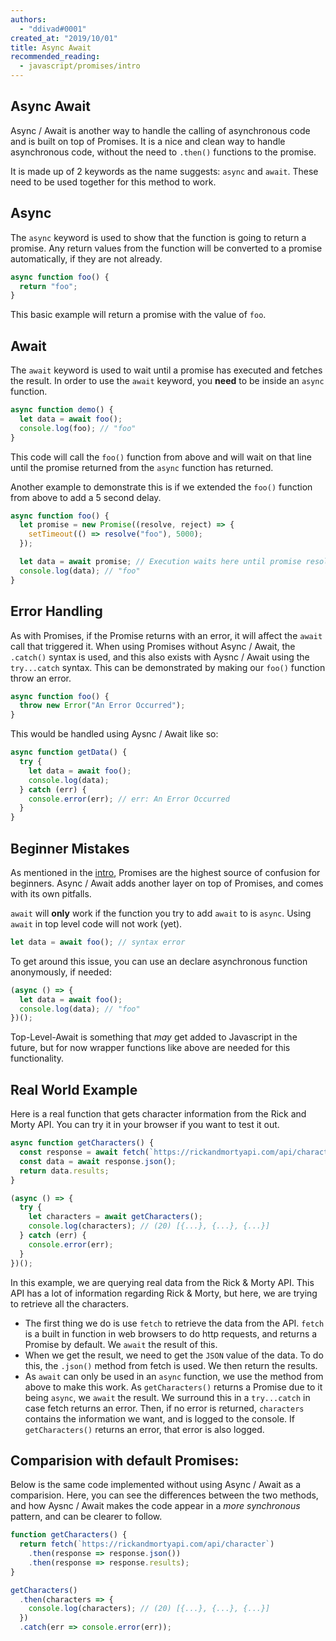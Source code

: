 ```yaml
---
authors:
  - "ddivad#0001"
created_at: "2019/10/01"
title: Async Await
recommended_reading:
  - javascript/promises/intro
---
```


## Async Await

Async / Await is another way to handle the calling of asynchronous code and is built on top of Promises. It is a nice and clean way to handle asynchronous code, without the need to `.then()` functions to the promise.

It is made up of 2 keywords as the name suggests: `async` and `await`. These need to be used together for this method to work.

## Async

The `async` keyword is used to show that the function is going to return a promise. Any return values from the function will be converted to a promise automatically, if they are not already.

```js
async function foo() {
  return "foo";
}
```

This basic example will return a promise with the value of `foo`.

## Await

The `await` keyword is used to wait until a promise has executed and fetches the result. In order to use the `await` keyword, you **need** to be inside an `async` function.

```js
async function demo() {
  let data = await foo();
  console.log(foo); // "foo"
}
```

This code will call the `foo()` function from above and will wait on that line until the promise returned from the `async` function has returned.

Another example to demonstrate this is if we extended the `foo()` function from above to add a 5 second delay.

```js
async function foo() {
  let promise = new Promise((resolve, reject) => {
    setTimeout(() => resolve("foo"), 5000);
  });

  let data = await promise; // Execution waits here until promise resolves
  console.log(data); // "foo"
}
```

## Error Handling

As with Promises, if the Promise returns with an error, it will affect the `await` call that triggered it. When using Promises without Async / Await, the `.catch()` syntax is used, and this also exists with Aysnc / Await using the `try...catch` syntax. This can be demonstrated by making our `foo()` function throw an error.

```js
async function foo() {
  throw new Error("An Error Occurred");
}
```

This would be handled using Aysnc / Await like so:

```js
async function getData() {
  try {
    let data = await foo();
    console.log(data);
  } catch (err) {
    console.error(err); // err: An Error Occurred
  }
}
```

## Beginner Mistakes

As mentioned in the [intro](./intro.md), Promises are the highest source of confusion for beginners. Async / Await adds another layer on top of Promises, and comes with its own pitfalls.

`await` will **only** work if the function you try to add `await` to is `async`. Using `await` in top level code will not work (yet).

```js
let data = await foo(); // syntax error
```

To get around this issue, you can use an declare asynchronous function anonymously, if needed:

```js
(async () => {
  let data = await foo();
  console.log(data); // "foo"
})();
```

Top-Level-Await is something that _may_ get added to Javascript in the future, but for now wrapper functions like above are needed for this functionality.

## Real World Example

Here is a real function that gets character information from the Rick and Morty API.
You can try it in your browser if you want to test it out.

```js
async function getCharacters() {
  const response = await fetch(`https://rickandmortyapi.com/api/character`);
  const data = await response.json();
  return data.results;
}

(async () => {
  try {
    let characters = await getCharacters();
    console.log(characters); // (20) [{...}, {...}, {...}]
  } catch (err) {
    console.error(err);
  }
})();
```

In this example, we are querying real data from the Rick & Morty API. This API has a lot of information regarding Rick & Morty, but here, we are trying to retrieve all the characters.

- The first thing we do is use `fetch` to retrieve the data from the API. `fetch` is a built in function in web browsers to do http requests, and returns a Promise by default. We `await` the result of this.
- When we get the result, we need to get the `JSON` value of the data. To do this, the `.json()` method from fetch is used. We then return the results.
- As `await` can only be used in an `async` function, we use the method from above to make this work. As `getCharacters()` returns a Promise due to it being `async`, we `await` the result. We surround this in a `try...catch` in case fetch returns an error. Then, if no error is returned, `characters` contains the information we want, and is logged to the console. If `getCharacters()` returns an error, that error is also logged.

## Comparision with default Promises:

Below is the same code implemented without using Async / Await as a comparision. Here, you can see the differences between the two methods, and how Aysnc / Await makes the code appear in a _more synchronous_ pattern, and can be clearer to follow.

```js
function getCharacters() {
  return fetch(`https://rickandmortyapi.com/api/character`)
    .then(response => response.json())
    .then(response => response.results);
}

getCharacters()
  .then(characters => {
    console.log(characters); // (20) [{...}, {...}, {...}]
  })
  .catch(err => console.error(err));
```

